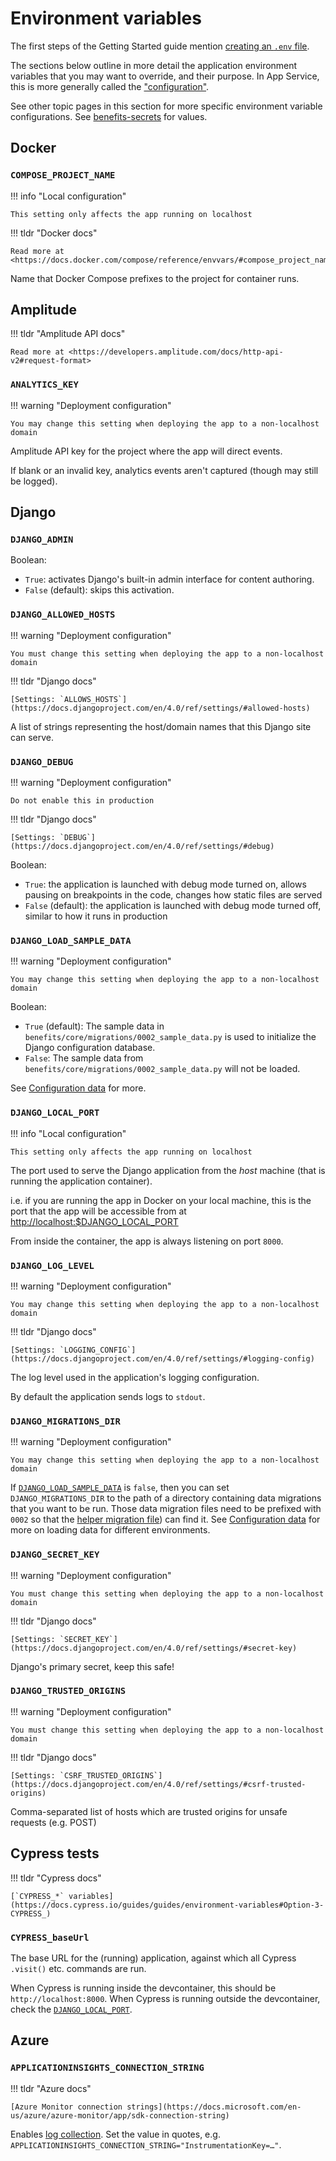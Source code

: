 # Environment variables

The first steps of the Getting Started guide mention [creating an `.env` file][getting-started_create-env].

The sections below outline in more detail the application environment variables that you may want to override, and their purpose. In App Service, this is more generally called the ["configuration"][app-service-config].

See other topic pages in this section for more specific environment variable configurations. See [benefits-secrets][benefits-secrets] for values.

## Docker

### `COMPOSE_PROJECT_NAME`

!!! info "Local configuration"

    This setting only affects the app running on localhost

!!! tldr "Docker docs"

    Read more at <https://docs.docker.com/compose/reference/envvars/#compose_project_name>

Name that Docker Compose prefixes to the project for container runs.

## Amplitude

!!! tldr "Amplitude API docs"

    Read more at <https://developers.amplitude.com/docs/http-api-v2#request-format>

### `ANALYTICS_KEY`

!!! warning "Deployment configuration"

    You may change this setting when deploying the app to a non-localhost domain

Amplitude API key for the project where the app will direct events.

If blank or an invalid key, analytics events aren't captured (though may still be logged).

## Django

### `DJANGO_ADMIN`

Boolean:

- `True`: activates Django's built-in admin interface for content authoring.
- `False` (default): skips this activation.

### `DJANGO_ALLOWED_HOSTS`

!!! warning "Deployment configuration"

    You must change this setting when deploying the app to a non-localhost domain

!!! tldr "Django docs"

    [Settings: `ALLOWS_HOSTS`](https://docs.djangoproject.com/en/4.0/ref/settings/#allowed-hosts)

A list of strings representing the host/domain names that this Django site can serve.

### `DJANGO_DEBUG`

!!! warning "Deployment configuration"

    Do not enable this in production

!!! tldr "Django docs"

    [Settings: `DEBUG`](https://docs.djangoproject.com/en/4.0/ref/settings/#debug)

Boolean:

- `True`: the application is launched with debug mode turned on, allows pausing on breakpoints in the code, changes how static
  files are served
- `False` (default): the application is launched with debug mode turned off, similar to how it runs in production

### `DJANGO_LOAD_SAMPLE_DATA`

!!! warning "Deployment configuration"

    You may change this setting when deploying the app to a non-localhost domain

Boolean:

- `True` (default): The sample data in `benefits/core/migrations/0002_sample_data.py` is used to initialize the Django configuration database.
- `False`: The sample data from `benefits/core/migrations/0002_sample_data.py` will not be loaded.

See [Configuration data](data.md) for more.

### `DJANGO_LOCAL_PORT`

!!! info "Local configuration"

    This setting only affects the app running on localhost

The port used to serve the Django application from the _host_ machine (that is running the application container).

i.e. if you are running the app in Docker on your local machine, this is the port that the app will be accessible from at
<http://localhost:$DJANGO_LOCAL_PORT>

From inside the container, the app is always listening on port `8000`.

### `DJANGO_LOG_LEVEL`

!!! warning "Deployment configuration"

    You may change this setting when deploying the app to a non-localhost domain

!!! tldr "Django docs"

    [Settings: `LOGGING_CONFIG`](https://docs.djangoproject.com/en/4.0/ref/settings/#logging-config)

The log level used in the application's logging configuration.

By default the application sends logs to `stdout`.

### `DJANGO_MIGRATIONS_DIR`

!!! warning "Deployment configuration"

    You may change this setting when deploying the app to a non-localhost domain

If [`DJANGO_LOAD_SAMPLE_DATA`](#django_load_sample_data) is `false`, then you can set `DJANGO_MIGRATIONS_DIR` to the path of a directory containing data migrations that you want to be run. Those data migration files need to be prefixed with `0002` so that the [helper migration file](data.md)) can find it. See [Configuration data](./data.md) for more on loading data for different environments.

### `DJANGO_SECRET_KEY`

!!! warning "Deployment configuration"

    You must change this setting when deploying the app to a non-localhost domain

!!! tldr "Django docs"

    [Settings: `SECRET_KEY`](https://docs.djangoproject.com/en/4.0/ref/settings/#secret-key)

Django's primary secret, keep this safe!

### `DJANGO_TRUSTED_ORIGINS`

!!! warning "Deployment configuration"

    You must change this setting when deploying the app to a non-localhost domain

!!! tldr "Django docs"

    [Settings: `CSRF_TRUSTED_ORIGINS`](https://docs.djangoproject.com/en/4.0/ref/settings/#csrf-trusted-origins)

Comma-separated list of hosts which are trusted origins for unsafe requests (e.g. POST)

## Cypress tests

!!! tldr "Cypress docs"

    [`CYPRESS_*` variables](https://docs.cypress.io/guides/guides/environment-variables#Option-3-CYPRESS_)

### `CYPRESS_baseUrl`

The base URL for the (running) application, against which all Cypress `.visit()` etc. commands are run.

When Cypress is running inside the devcontainer, this should be `http://localhost:8000`. When Cypress is running outside the
devcontainer, check the [`DJANGO_LOCAL_PORT`](#django_local_port).

## Azure

### `APPLICATIONINSIGHTS_CONNECTION_STRING`

!!! tldr "Azure docs"

    [Azure Monitor connection strings](https://docs.microsoft.com/en-us/azure/azure-monitor/app/sdk-connection-string)

Enables [log collection](../../deployment/troubleshooting/#logs). Set the value in quotes, e.g. `APPLICATIONINSIGHTS_CONNECTION_STRING="InstrumentationKey=…"`.

[app-service-config]: https://docs.microsoft.com/en-us/azure/app-service/configure-common?tabs=portal
[benefits-secrets]: https://github.com/cal-itp/benefits-secrets
[getting-started_create-env]: ../getting-started/README.md#create-an-environment-file
